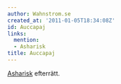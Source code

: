 ```yaml
---
author: Wahnstrom.se
created_at: '2011-01-05T18:34:08Z'
id: Auccapaj
links:
  mention:
  - Asharisk
title: Auccapaj
---
```


[Asharisk] efterrätt.

  [Asharisk]: Asharisk